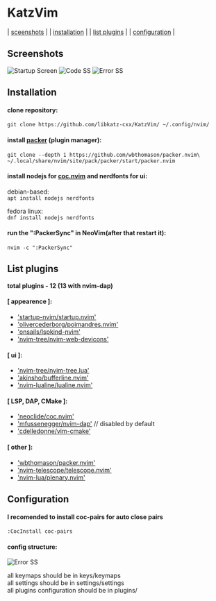 # KatzVim
| [sceenshots](#screenshots)      |
| [installation](#installation)   |
| [list plugins](#list-plugins)   |
| [configuration](#configuration) |

## Screenshots
![Startup Screen](https://raw.github.com/libkatz-cxx/KatzNVim/main/screenshots/startup_screen.png)
![Code SS](https://raw.github.com/libkatz-cxx/KatzNVim/main/screenshots/code.png)
![Error SS](https://raw.github.com/libkatz-cxx/KatzNVim/main/screenshots/lsp.png)

## Installation
#### clone repository:
```
git clone https://github.com/libkatz-cxx/KatzVim/ ~/.config/nvim/
```

#### install [packer](https://github.com/wbthomason/packer.nvim) (plugin manager):
```
git clone --depth 1 https://github.com/wbthomason/packer.nvim\   
~/.local/share/nvim/site/pack/packer/start/packer.nvim
```

#### install nodejs for [coc.nvim](https://github.com/neoclide/coc.nvim) and nerdfonts for ui:   
debian-based:   
``` apt install nodejs nerdfonts ```

fedora linux:   
``` dnf install nodejs nerdfonts ``` 

#### run the ":PackerSync" in NeoVim(after that restart it):    
``` nvim -c ":PackerSync" ```

## List plugins   
**total plugins - 12 (13 with nvim-dap)**  

#### [ appearence ]:   
* ['startup-nvim/startup.nvim'](https://github.com/startup-nvim/startup.nvim)   
* ['olivercederborg/poimandres.nvim'](https://github.com/olivercederborg/poimandres.nvim)   
* ['onsails/lspkind-nvim'](https://github.com/onsails/lspkind-nvim)   
* ['nvim-tree/nvim-web-devicons'](https://github.com/nvim-tree/nvim-web-devicons)   

#### [ ui ]:   
* ['nvim-tree/nvim-tree.lua'](https://github.com/nvim-tree/nvim-tree.lua)    
* ['akinsho/bufferline.nvim'](https://github.com/akinsho/bufferline.nvim)     
* ['nvim-lualine/lualine.nvim'](https://github.com/nvim-lualine/lualine.nvim)   

#### [ LSP, DAP, CMake ]:   
* ['neoclide/coc.nvim'](https://github.com/neoclide/coc.nvim)   
* ['mfussenegger/nvim-dap'](https://github.com/mfussenegger/nvim-dap)   // disabled by default   
* ['cdelledonne/vim-cmake'](https://github.com/cdelledonne/vim-cmake)   

#### [ other ]:   
* ['wbthomason/packer.nvim'](https://github.com/wbthomason/packer.nvim)   
* ['nvim-telescope/telescope.nvim'](https://github.com/nvim-telescope/telescope.nvim)   
* ['nvim-lua/plenary.nvim'](https://github.com/nvim-lua/plenary.nvim)   


## Configuration   
#### I recomended to install coc-pairs for auto close pairs   
``` :CocInstall coc-pairs ```   

#### config structure:
![Error SS](https://raw.github.com/libkatz-cxx/KatzNVim/main/screenshots/tree.png)
        
all keymaps should be in keys/keymaps   
all settings should be in settings/settings   
all plugins configuration should be in plugins/   
